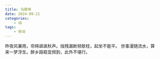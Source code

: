 ```yaml
---
title: 乌夜啼
date: 2024-09-21
categories: 
    - 词
tags: 
    - 宋词
---
```


昨夜风兼雨，帘帏飒飒秋声。烛残漏断频欹枕，起坐不能平。
世事漫随流水，算来一梦浮生。醉乡路稳宜频到，此外不堪行。
